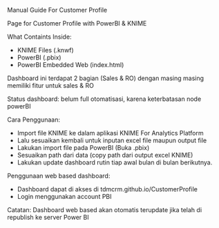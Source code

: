 Manual Guide For Customer Profile 

Page for Customer Profile with PowerBI & KNIME 

What Containts Inside:

- KNIME Files (.knwf)
- PowerBI (.pbix)
- PowerBI Embedded Web (index.html)

Dashboard ini terdapat 2 bagian (Sales & RO)
dengan masing masing memiliki fitur untuk sales & RO 

Status dashboard: belum full otomatisasi, karena keterbatasan node powerBI 


Cara Penggunaan: 

 - Import file KNIME ke dalam aplikasi KNIME For Analytics Platform
 - Lalu sesuaikan kembali untuk inputan excel file maupun output file
 - Lakukan import file pada PowerBI (Buka .pbix)
 - Sesuaikan path dari data (copy path dari output excel KNIME) 
 - Lakukan update dashboard rutin tiap awal bulan di bulan berikutnya.

Penggunaan web based dashboard:
 - Dashboard dapat di akses di tdmcrm.github.io/CustomerProfile
 - Login menggunakan account PBI 
 
Catatan: Dashboard web based akan otomatis terupdate jika telah di republish ke server Power BI
